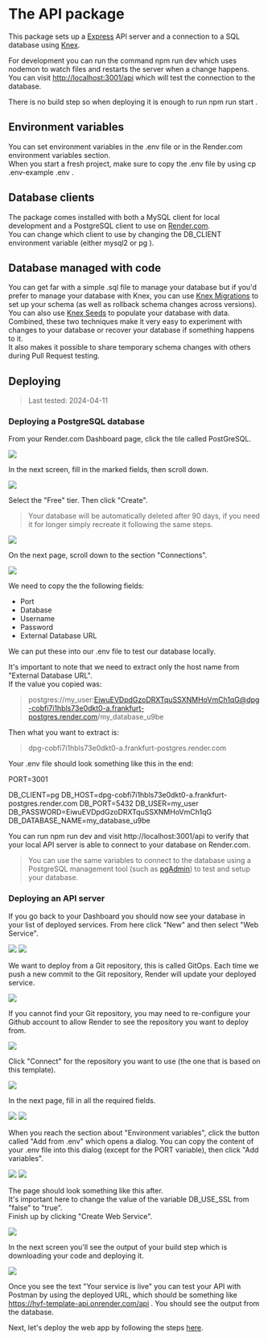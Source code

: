 # The API package

This package sets up a [Express](https://expressjs.com/) API server and a connection to a SQL database using [Knex](https://knexjs.org/).

For development you can run the command  npm run dev  which uses  nodemon  to watch files and restarts the server when a change happens.  
You can visit [http://localhost:3001/api](http://localhost:3001/api) which will test the connection to the database.

There is no build step so when deploying it is enough to run  npm run start .

## Environment variables

You can set environment variables in the  .env  file or in the Render.com environment variables section.  
When you start a fresh project, make sure to copy the  .env  file by using  cp .env-example .env .

## Database clients

The package comes installed with both a MySQL client for local development and a PostgreSQL client to use on [Render.com](https://render.com).  
You can change which client to use by changing the  DB_CLIENT  environment variable (either  mysql2  or  pg ).

## Database managed with code

You can get far with a simple  .sql  file to manage your database but if you'd prefer to manage your database with Knex, you can use [Knex Migrations](https://knexjs.org/guide/migrations.html) to set up your schema (as well as rollback schema changes across versions).  
You can also use [Knex Seeds](https://knexjs.org/guide/migrations.html#seed-files) to populate your database with data.  
Combined, these two techniques make it very easy to experiment with changes to your database or recover your database if something happens to it.  
It also makes it possible to share temporary schema changes with others during Pull Request testing.

## Deploying

> Last tested: 2024-04-11

### Deploying a PostgreSQL database

From your Render.com Dashboard page, click the tile called PostGreSQL.

![](../images/render/database/step1.png)

In the next screen, fill in the marked fields, then scroll down.

![](../images/render/database/step2.png)

Select the "Free" tier. Then click "Create".

> Your database will be automatically deleted after 90 days, if you need it for longer simply recreate it following the same steps.

![](../images/render/database/step3.png)

On the next page, scroll down to the section "Connections".

![](../images/render/database/step4.png)

We need to copy the the following fields:

- Port
- Database
- Username
- Password
- External Database URL

We can put these into our  .env  file to test our database locally.

It's important to note that we need to extract only the host name from "External Database URL".  
If the value you copied was:

> postgres://my_user:EiwuEVDpdGzoDRXTquSSXNMHoVmCh1qG@dpg-cobfi7i1hbls73e0dkt0-a.frankfurt-postgres.render.com/my_database_u9be

Then what you want to extract is:

> dpg-cobfi7i1hbls73e0dkt0-a.frankfurt-postgres.render.com

Your  .env  file should look something like this in the end:

   
PORT=3001

DB_CLIENT=pg
DB_HOST=dpg-cobfi7i1hbls73e0dkt0-a.frankfurt-postgres.render.com
DB_PORT=5432
DB_USER=my_user
DB_PASSWORD=EiwuEVDpdGzoDRXTquSSXNMHoVmCh1qG
DB_DATABASE_NAME=my_database_u9be
   

You can run  npm run dev  and visit  http://localhost:3001/api  to verify that your local API server is able to connect to your database on Render.com.

> You can use the same variables to connect to the database using a PostgreSQL management tool (such as [pgAdmin](https://www.pgadmin.org/)) to test and setup your database.

### Deploying an API server

If you go back to your Dashboard you should now see your database in your list of deployed services. From here click "New" and then select "Web Service".

![](../images/render/api/step5.png)
![](../images/render/api/step6.png)

We want to deploy from a Git repository, this is called GitOps. Each time we push a new commit to the Git repository, Render will update your deployed service.

![](../images/render/api/step7.png)

If you cannot find your Git repository, you may need to re-configure your Github account to allow Render to see the repository you want to deploy from.

![](../images/render/api/step8.png)

Click "Connect" for the repository you want to use (the one that is based on this template).

![](../images/render/api/step9.png)

In the next page, fill in all the required fields.

![](../images/render/api/step10.png)
![](../images/render/api/step11.png)

When you reach the section about "Environment variables", click the button called "Add from .env" which opens a dialog. You can copy the content of your  .env  file into this dialog (except for the PORT variable), then click "Add variables".

![](../images/render/api/step12.png)
![](../images/render/api/step13.png)

The page should look something like this after.  
It's important here to change the value of the variable DB_USE_SSL from "false" to "true".  
Finish up by clicking "Create Web Service".

![](../images/render/api/step14.png)

In the next screen you'll see the output of your build step which is downloading your code and deploying it.

![](../images/render/api/step15.png)

Once you see the text "Your service is live" you can test your API with Postman by using the deployed URL, which should be something like  https://hyf-template-api.onrender.com/api . You should see the output from the database.

Next, let's deploy the web app by following the steps [here](../app/README.md#deploying).
